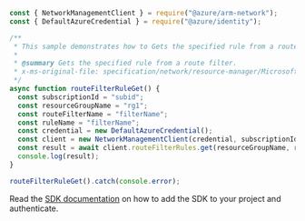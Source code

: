 ```javascript
const { NetworkManagementClient } = require("@azure/arm-network");
const { DefaultAzureCredential } = require("@azure/identity");

/**
 * This sample demonstrates how to Gets the specified rule from a route filter.
 *
 * @summary Gets the specified rule from a route filter.
 * x-ms-original-file: specification/network/resource-manager/Microsoft.Network/stable/2021-08-01/examples/RouteFilterRuleGet.json
 */
async function routeFilterRuleGet() {
  const subscriptionId = "subid";
  const resourceGroupName = "rg1";
  const routeFilterName = "filterName";
  const ruleName = "filterName";
  const credential = new DefaultAzureCredential();
  const client = new NetworkManagementClient(credential, subscriptionId);
  const result = await client.routeFilterRules.get(resourceGroupName, routeFilterName, ruleName);
  console.log(result);
}

routeFilterRuleGet().catch(console.error);
```

Read the [SDK documentation](https://github.com/Azure/azure-sdk-for-js/blob/%40azure%2Farm-network_28.0.0/sdk/network/arm-network/README.md) on how to add the SDK to your project and authenticate.
